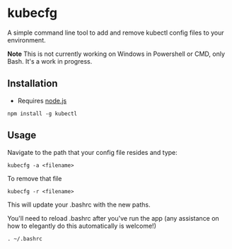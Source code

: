 # kubecfg

A simple command line tool to add and remove kubectl config files to your environment. 

**Note** This is not currently working on Windows in Powershell or CMD, only Bash. It's a work in progress. 

## Installation

- Requires [node.js](https://nodejs.org/en/download/)

```
npm install -g kubectl
```

## Usage

Navigate to the path that your config file resides and type:

```
kubecfg -a <filename>
```

To remove that file 

```
kubecfg -r <filename>
```

This will update your .bashrc with the new paths. 

You'll need to reload .bashrc after you've run the app (any assistance on how to elegantly do this automatically is welcome!)

```
. ~/.bashrc
```